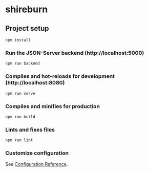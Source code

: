 # shireburn

## Project setup
```
npm install
```

### Run the JSON-Server backend (http://localhost:5000)
```
npm run backend
```

### Compiles and hot-reloads for development (http://localhost:8080)
```
npm run serve
```

### Compiles and minifies for production
```
npm run build
```

### Lints and fixes files
```
npm run lint
```

### Customize configuration
See [Configuration Reference](https://cli.vuejs.org/config/).
